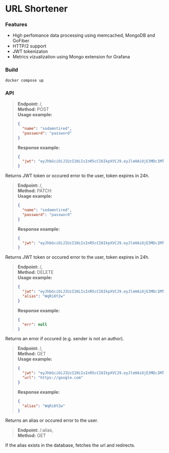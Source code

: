 # URL Shortener
### Features

- High perfomance data processing using memcached, MongoDB and GoFiber
- HTTP/2 support
- JWT tokenizaton
- Metrics vizualization using Mongo extension for Grafana

### Build
```
docker compose up
```

### API

> **Endpoint:** /,<br> **Method:** POST <br> **Usage example:**
> ```json
> {
>   "name": "sodamntired",
>   "password": "password"
> }
> ```
> **Response example:**
> ```json
> {
>   "jwt": "eyJhbGciOiJIUzI1NiIsInR5cCI6IkpXVCJ9.eyJleHAiOjE3MDc1MTQ2MjQsIm5hbWUiOiJzb2RhbW50aXJlZDEifQ.zEGyXWB5QY0fUCLQ_RGMS2eJwgEs9Z3gvMG_kA6EzcE"
> }
> ```
Returns JWT token or occured error to the user, token expires in 24h.

> **Endpoint:** /,<br> **Method:** PATCH <br> **Usage example:**
> ```json
> {
>   "name": "sodamntired",
>   "password": "password"
> }
> ```
> **Response example:**
> ```json
> {
>   "jwt": "eyJhbGciOiJIUzI1NiIsInR5cCI6IkpXVCJ9.eyJleHAiOjE3MDc1MTQ2MjQsIm5hbWUiOiJzb2RhbW50aXJlZDEifQ.zEGyXWB5QY0fUCLQ_RGMS2eJwgEs9Z3gvMG_kA6EzcE"
> }
> ```
Returns JWT token or occured error to the user, token expires in 24h.

> **Endpoint:** /,<br> **Method:** DELETE <br> **Usage example:**
> ```json
> {
>   "jwt": "eyJhbGciOiJIUzI1NiIsInR5cCI6IkpXVCJ9.eyJleHAiOjE3MDc1MTQ2MjQsIm5hbWUiOiJzb2RhbW50aXJlZDEifQ.zEGyXWB5QY0fUCLQ_RGMS2eJwgEs9Z3gvMG_kA6EzcE",
>   "alias": "WqRi6Y2w"
> }
> ```
> **Response example:**
> ```json
> {
>   "err": null
> }
> ```
Returns an error if occured (e.g. sender is not an author).


> **Endpoint:** /,<br> **Method:** GET <br> **Usage example:**
> ```json
> {
>   "jwt": "eyJhbGciOiJIUzI1NiIsInR5cCI6IkpXVCJ9.eyJleHAiOjE3MDc1MTQ2MjQsIm5hbWUiOiJzb2RhbW50aXJlZDEifQ.zEGyXWB5QY0fUCLQ_RGMS2eJwgEs9Z3gvMG_kA6EzcE",
>   "url": "https://google.com"
> }
> ```
> **Response example:**
> ```json
> {
>   "alias": "WqRi6Y2w"
> }
> ```
Returns an alias or occured error to the user.

> **Endpoint:** /:alias,<br> **Method:** GET

If the alias exists in the database, fetches the url and redirects.



